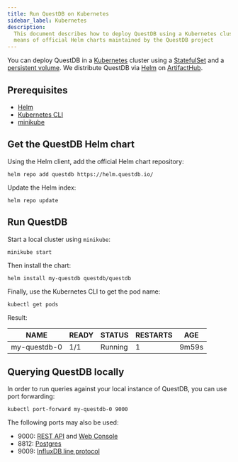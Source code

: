 ```yaml
---
title: Run QuestDB on Kubernetes
sidebar_label: Kubernetes
description:
  This document describes how to deploy QuestDB using a Kubernetes cluster by
  means of official Helm charts maintained by the QuestDB project
---
```


You can deploy QuestDB in a [Kubernetes](https://kubernetes.io) cluster using a
[StatefulSet](https://kubernetes.io/docs/concepts/workloads/controllers/statefulset/)
and a
[persistent volume](https://kubernetes.io/docs/concepts/storage/persistent-volumes/).
We distribute QuestDB via [Helm](https://helm.sh) on
[ArtifactHub](https://artifacthub.io/packages/helm/questdb/questdb).

## Prerequisites

- [Helm](https://helm.sh/docs/intro/install/)
- [Kubernetes CLI](https://kubernetes.io/docs/tasks/tools/install-kubectl/)
- [minikube](https://minikube.sigs.k8s.io/docs/start/)

## Get the QuestDB Helm chart

Using the Helm client, add the official Helm chart repository:

```shell
helm repo add questdb https://helm.questdb.io/
```

Update the Helm index:

```shell
helm repo update
```

## Run QuestDB

Start a local cluster using `minikube`:

```shell
minikube start
```

Then install the chart:

```shell
helm install my-questdb questdb/questdb
```

Finally, use the Kubernetes CLI to get the pod name:

```shell
kubectl get pods
```

Result:

| NAME         | READY | STATUS  | RESTARTS | AGE   |
| ------------ | ----- | ------- | -------- | ----- |
| my-questdb-0 | 1/1   | Running | 1        | 9m59s |

## Querying QuestDB locally

In order to run queries against your local instance of QuestDB, you can use port
forwarding:

```shell
kubectl port-forward my-questdb-0 9000
```

The following ports may also be used:

- 9000: [REST API](/docs/reference/api/rest/) and
  [Web Console](/docs/develop/web-console/)
- 8812: [Postgres](/docs/reference/api/postgres/)
- 9009: [InfluxDB line protocol](/docs/reference/api/ilp/overview/)
